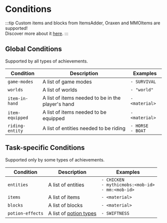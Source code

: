 # Conditions

:::tip
Custom items and blocks from ItemsAdder, Oraxen and MMOItems are supported! <br/>
Discover more about it [here](../../useful-stuff/item-format.md).
:::

## Global Conditions
Supported by all types of achievements.

| Condition       | Description                                       | Examples               |
|-----------------|---------------------------------------------------|------------------------|
| `game-modes`    | A list of game modes                              | `- SURVIVAL`           |
| `worlds`        | A list of worlds                                  | `- "world"`            |
| `item-in-hand`  | A list of items needed to be in the player's hand | `- <material>`         |
| `item-equipped` | A list of items needed to be equipped             | `- <material>`         |
| `riding-entity` | A list of entities needed to be riding            | `- HORSE`<br/>`- BOAT` |

## Task-specific Conditions
Supported only by some types of achievements.

| Condition        | Description                                                                                          | Examples                                                    |
|------------------|------------------------------------------------------------------------------------------------------|-------------------------------------------------------------|
| `entities`       | A list of entities                                                                                   | `- CHICKEN`<br/>`- mythicmobs:<mob-id>`<br/>`- mm:<mob-id>` |
| `items`          | A list of items                                                                                      | `- <material>`                                              |
| `blocks`         | A list of blocks                                                                                     | `- <material>`                                              |
| `potion-effects` | A list of [potion types](https://hub.spigotmc.org/javadocs/spigot/org/bukkit/potion/PotionType.html) | `- SWIFTNESS`                                               |

